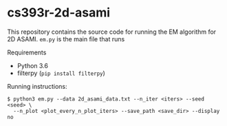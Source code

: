 # cs393r-2d-asami

This repository contains the source code for running the EM algorithm for 2D ASAMI. `em.py` is the main file that runs 

Requirements
* Python 3.6
* filterpy (`pip install filterpy`)

Running instructions:
```
$ python3 em.py --data 2d_asami_data.txt --n_iter <iters> --seed <seed> \
  --n_plot <plot_every_n_plot_iters> --save_path <save_dir> --display no
```
